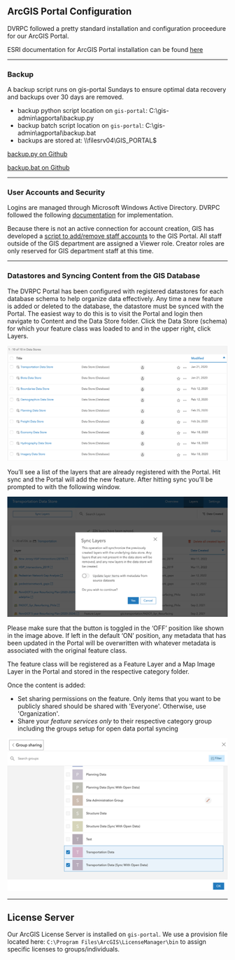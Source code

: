 ## ArcGIS Portal Configuration

DVRPC followed a pretty standard installation and configuration proceedure for our ArcGIS Portal.

ESRI documentation for ArcGIS Portal installation can be found [here](https://enterprise.arcgis.com/en/portal/latest/install/windows/installing-portal-for-arcgis.htm)

---
### Backup

A backup script runs on gis-portal Sundays to ensure optimal data recovery and backups over 30 days are removed.

- backup python script location on `gis-portal`: C:\gis-admin\agportal\backup.py
- backup batch script location on `gis-portal`: C:\gis-admin\agportal\backup.bat
- backups are stored at: \\\filesrv04\GIS_PORTAL$

[backup.py on Github](https://github.com/dvrpc/gis-admin/blob/main/agportal/backup.py)

[backup.bat on Github](https://github.com/dvrpc/gis-admin/blob/main/agportal/backup.bat)

---
### User Accounts and Security

Logins are managed through Microsoft Windows Active Directory.  DVRPC followed the following [documentation](https://enterprise.arcgis.com/en/portal/latest/administer/windows/use-your-portal-with-ldap-and-portal-tier-authentication.htm) for implementation.

Because there is not an active connection for account creation, GIS has developed a [script to add/remove staff accounts](https://github.com/dvrpc/gis-admin/blob/main/agportal/update_staff_accts.py) to the GIS Portal.  All staff outside of the GIS department are assigned a Viewer role.  Creator roles are only reserved for GIS department staff at this time.

---
### Datastores and Syncing Content from the GIS Database

The DVRPC Portal has been configured with registered datastores for each database schema to help organize data effectively.  Any time a new feature is added or deleted to the database, the datastore must be synced with the Portal.  The easiest way to do this is to visit the Portal and login then navigate to Content and the Data Store folder.  Click the Data Store (schema) for which your feature class was loaded to and in the upper right, click Layers.

![ ](img/Datastores.png "Datastores")

You’ll see a list of the layers that are already registered with the Portal.  Hit sync and the Portal will add the new feature.  After hitting sync you’ll be prompted to with the following window. 

![ ](img/layers.png "Layers")

Please make sure that the button is toggled in the ‘OFF’ position like shown in the image above.  If left in the default ‘ON’ position, any metadata that has been updated in the Portal will be overwritten with whatever metadata is associated with the original feature class.

The feature class will be registered as a Feature Layer and a Map Image Layer in the Portal and stored in the respective category folder.

Once the content is added:

- Set sharing permissions on the feature.  Only items that you want to be publicly shared should be shared with 'Everyone'.  Otherwise, use 'Organization'.
- Share your *feature services only* to their respective category group including the groups setup for open data portal syncing

![ ](img/groupshare.png "Share")

---
## License Server

Our ArcGIS License Server is installed on `gis-portal`.  We use a provision file located here: `C:\Program Files\ArcGIS\LicenseManager\bin` to assign specific licenses to groups/individuals.